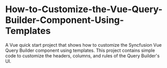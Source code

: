 # How-to-Customize-the-Vue-Query-Builder-Component-Using-Templates
A Vue quick start project that shows how to customize the Syncfusion Vue Query Builder component using templates. This project contains simple code to customize the headers, columns, and rules of the Query Builder's UI.
